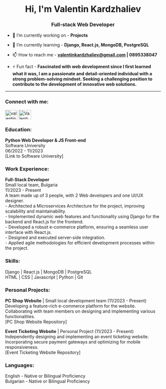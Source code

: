 <h1 align="center">Hi, I'm Valentin Kardzhaliev</h1>
<h3 align="center">Full-stack Web Developer</h3>

- 🔭 I’m currently working on - <b>Projects</b>

- 🌱 I’m currently learning - <b>Django, React.js, MongoDB, PostgreSQL</b>

- 📫 How to reach me - <b>valentinkardzhaliev@gmail.com | 0895338047</b>

- ⚡ Fun fact - **Fascinated with web development since I first learned what it was, I am a passionate and detail-oriented individual with a strong problem-solving mindset. Seeking a challenging position to contribute to the development of innovative web solutions.**

<hr/>

<h3 align="left">Connect with me:</h3>
<p align="left">
  <a href="https://linkedin.com/in/valentin-kardzhaliev-770996257" target="blank"><img align="center" src="https://raw.githubusercontent.com/rahuldkjain/github-profile-readme-generator/master/src/images/icons/Social/linkedin-alt.svg" alt="valentin-kardzhaliev" height="30" width="40" /></a>
  <a href="https://github.com/ValentinKardzhaliev" target="blank"><img align="center" src="https://raw.githubusercontent.com/rahuldkjain/github-profile-readme-generator/master/src/images/icons/Social/github.svg" alt="ValentinKardzhaliev" height="30" width="40" /></a>
</p>

<h3 align="left">Education:</h3>
<p align="left">
  <b>Python Web Developer & JS Front-end</b><br>
  Software University<br>
  06/2022 - 11/2023<br>
  [Link to Software University]
</p>

<h3 align="left">Work Experience:</h3>
<p align="left">
  <b>Full-Stack Developer</b><br>
  Small local team, Bulgaria<br>
  11/2023 - Present<br>
  A team made up of 3 people, with 2 Web developers and one UI/UX designer.<br>
  - Architected a Microservices Architecture for the project, improving scalability and maintainability.<br>
  - Implemented dynamic web features and functionality using Django for the backend and React.js for the frontend.<br>
  - Developed a robust e-commerce platform, ensuring a seamless user interface with React.js.<br>
  - Designed and executed server-side integration.<br>
  - Applied agile methodologies for efficient development processes within the project.
</p>

<h3 align="left">Skills:</h3>
<p align="left">
  Django | React.js | MongoDB | PostgreSQL<br>
  HTML | CSS | Javascript | Python | Git
</p>

<h3 align="left">Personal Projects:</h3>
<p align="left">
  <b>PC Shop Website</b> | Small local development team (11/2023 - Present)<br>
  Developing a feature-rich e-commerce platform for the website. Collaborating with team members on designing and implementing various functionalities.<br>
  [PC Shop Website Repository]

  <b>Event Ticketing Website</b> | Personal Project (11/2023 - Present)<br>
  Independently designing and implementing an event ticketing website. Incorporating secure payment gateways and optimizing for mobile responsiveness.<br>
  [Event Ticketing Website Repository]
</p>

<h3 align="left">Languages:</h3>
<p align="left">
  English - Native or Bilingual Proficiency<br>
  Bulgarian - Native or Bilingual Proficiency
</p>
